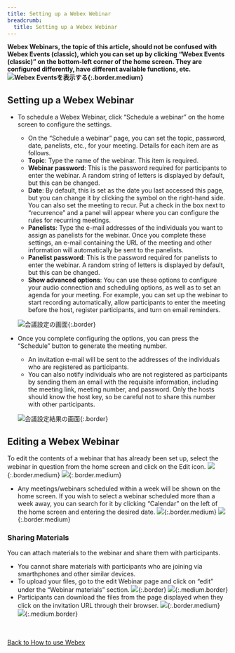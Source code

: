 ```yaml
---
title: Setting up a Webex Webinar
breadcrumb:
  title: Setting up a Webex Webinar
---
```


<strong class="box">

**Webex Webinars, the topic of this article, should not be confused with Webex Events (classic), which you can set up by clicking “Webex Events (classic)” on the bottom-left corner of the home screen. They are configured differently, have different available functions, etc.**
![Webex Eventsを表示する](img/webex_toppage_events.png){:.border.medium}

</strong>

## Setting up a Webex Webinar

* To schedule a Webex Webinar, click “Schedule a webinar” on the home screen to configure the settings.
	* On the “Schedule a webinar” page, you can set the topic, password, date, panelists, etc., for your meeting. Details for each item are as follows.
	* **Topic**: Type the name of the webinar. This item is required.
	* **Webinar password**: This is the password required for participants to enter the webinar. A random string of letters is displayed by default, but this can be changed.
	* **Date**: By default, this is set as the date you last accessed this page, but you can change it by clicking the symbol on the right-hand side. You can also set the meeting to recur. Put a check in the box next to “recurrence” and a panel will appear where you can configure the rules for recurring meetings.
	* **Panelists**: Type the e-mail addresses of the individuals you want to assign as panelists for the webinar. Once you complete these settings, an e-mail containing the URL of the meeting and other information will automatically be sent to the panelists.
	* **Panelist password**: This is the password required for panelists to enter the webinar. A random string of letters is displayed by default, but this can be changed.
	* **Show advanced options**: You can use these options to configure your audio connection and scheduling options, as well as to set an agenda for your meeting. For example, you can set up the webinar to start recording automatically, allow participants to enter the meeting before the host, register participants, and turn on email reminders.

	![会議設定の画面](img/webex_meeting_setting.png){:.border}

* Once you complete configuring the options, you can press the “Schedule” button to generate the meeting number.
	* An invitation e-mail will be sent to the addresses of the individuals who are registered as participants.
	* You can also notify individuals who are not registered as participants by sending them an email with the requisite information, including the meeting link, meeting number, and password. Only the hosts should know the host key, so be careful not to share this number with other participants.

	![会議設定結果の画面](img/webex_webinar_description.png){:.border}


## Editing a Webex Webinar

To edit the contents of a webinar that has already been set up, select the webinar in question from the home screen and click on the Edit icon.
![](img/webex_home_list_webinar.png){:.border.medium}
![](img/webex_edit_webinar.png){:.border.medium}
* Any meetings/webinars scheduled within a week will be shown on the home screen. If you wish to select a webinar scheduled more than a week away, you can search for it by clicking “Calendar” on the left of the home screen and entering the desired date.
![](img/webex_home_calendar.png){:.border.medium}
![](img/webex_calendar.png){:.border.medium}

### Sharing Materials

You can attach materials to the webinar and share them with participants.
* You cannot share materials with participants who are joining via smarthphones and other similar devices.
* To upload your files, go to the edit Webinar page and click on “edit” under the “Webinar materials” section.
![](img/webex_webinar_material_host1.png){:.border}
![](img/webex_webinar_material_host2.png){:.medium.border}
* Participants can download the files from the page displayed when they click on the invitation URL through their browser.
![](img/webex_webinar_material_attendee1.png){:.border.medium}
![](img/webex_webinar_material_attendee2.png){:.medium.border}

<br>
<br>
<a href="index" target="_blank">Back to How to use Webex</a>
